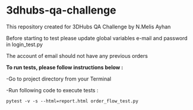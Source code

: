 # 3dhubs-qa-challenge

This repository created for 3DHubs QA Challenge by N.Melis Ayhan

Before starting to test please update global variables e-mail and password in login_test.py

The account of email should not have any previous orders

**To run tests, please follow instructions below :** 

-Go to project directory from your Terminal

-Run following code to execute tests :

    pytest -v -s --html=report.html order_flow_test.py
    